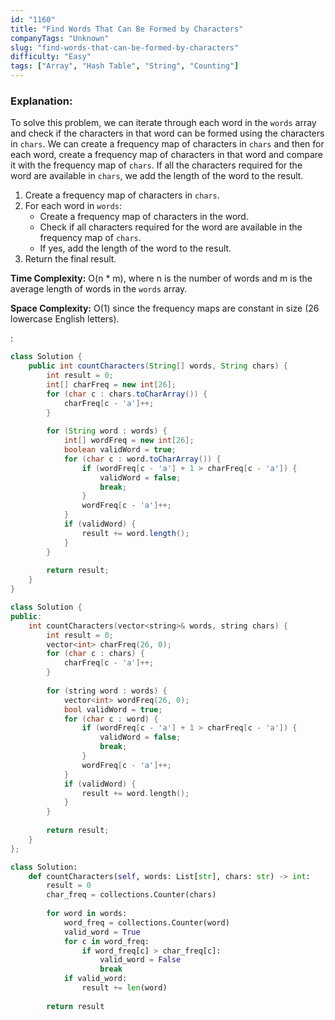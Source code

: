 ```yaml
---
id: "1160"
title: "Find Words That Can Be Formed by Characters"
companyTags: "Unknown"
slug: "find-words-that-can-be-formed-by-characters"
difficulty: "Easy"
tags: ["Array", "Hash Table", "String", "Counting"]
---
```


### Explanation:
To solve this problem, we can iterate through each word in the `words` array and check if the characters in that word can be formed using the characters in `chars`. We can create a frequency map of characters in `chars` and then for each word, create a frequency map of characters in that word and compare it with the frequency map of `chars`. If all the characters required for the word are available in `chars`, we add the length of the word to the result.

1. Create a frequency map of characters in `chars`.
2. For each word in `words`:
   - Create a frequency map of characters in the word.
   - Check if all characters required for the word are available in the frequency map of `chars`.
   - If yes, add the length of the word to the result.
3. Return the final result.

**Time Complexity:** O(n * m), where n is the number of words and m is the average length of words in the `words` array.

**Space Complexity:** O(1) since the frequency maps are constant in size (26 lowercase English letters).

:

```java
class Solution {
    public int countCharacters(String[] words, String chars) {
        int result = 0;
        int[] charFreq = new int[26];
        for (char c : chars.toCharArray()) {
            charFreq[c - 'a']++;
        }
        
        for (String word : words) {
            int[] wordFreq = new int[26];
            boolean validWord = true;
            for (char c : word.toCharArray()) {
                if (wordFreq[c - 'a'] + 1 > charFreq[c - 'a']) {
                    validWord = false;
                    break;
                }
                wordFreq[c - 'a']++;
            }
            if (validWord) {
                result += word.length();
            }
        }
        
        return result;
    }
}
```

```cpp
class Solution {
public:
    int countCharacters(vector<string>& words, string chars) {
        int result = 0;
        vector<int> charFreq(26, 0);
        for (char c : chars) {
            charFreq[c - 'a']++;
        }
        
        for (string word : words) {
            vector<int> wordFreq(26, 0);
            bool validWord = true;
            for (char c : word) {
                if (wordFreq[c - 'a'] + 1 > charFreq[c - 'a']) {
                    validWord = false;
                    break;
                }
                wordFreq[c - 'a']++;
            }
            if (validWord) {
                result += word.length();
            }
        }
        
        return result;
    }
};
```

```python
class Solution:
    def countCharacters(self, words: List[str], chars: str) -> int:
        result = 0
        char_freq = collections.Counter(chars)
        
        for word in words:
            word_freq = collections.Counter(word)
            valid_word = True
            for c in word_freq:
                if word_freq[c] > char_freq[c]:
                    valid_word = False
                    break
            if valid_word:
                result += len(word)
        
        return result
```